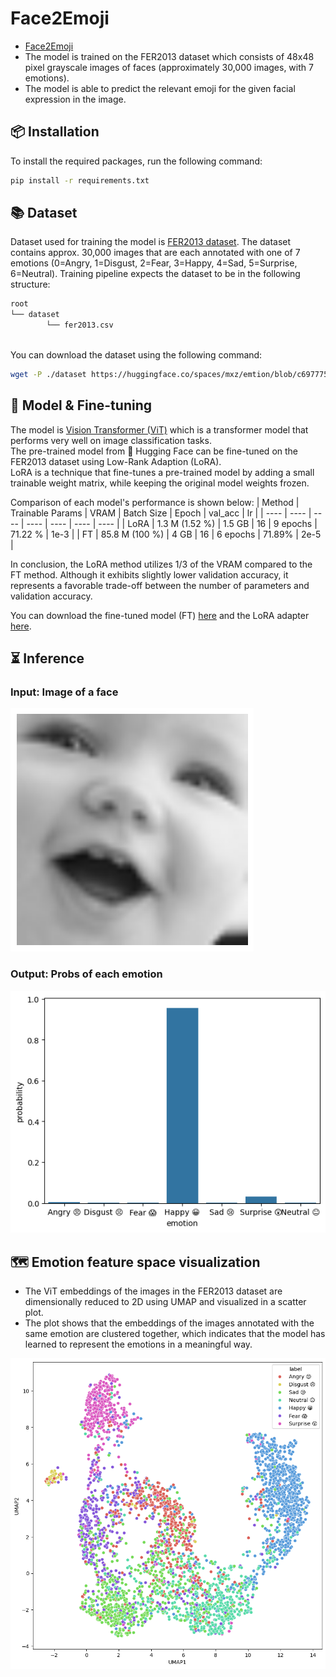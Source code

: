 # Face2Emoji

- [Face2Emoji](https://face2emoji.streamlit.app/)
- The model is trained on the FER2013 dataset which consists of 48x48 pixel grayscale images of faces (approximately 30,000 images, with 7 emotions).
- The model is able to predict the relevant emoji for the given facial expression in the image.

## 📦 Installation
To install the required packages, run the following command:
```bash
pip install -r requirements.txt
```

## 📚 Dataset
Dataset used for training the model is [FER2013 dataset](https://huggingface.co/spaces/mxz/emtion/blob/c697775e0adc35a9cec32bd4d3484b5f5a263748/fer2013.csv). The dataset contains approx. 30,000 images that are each annotated with one of 7 emotions (0=Angry, 1=Disgust, 2=Fear, 3=Happy, 4=Sad, 5=Surprise, 6=Neutral).
Training pipeline expects the dataset to be in the following structure:
```bash
root
└── dataset
        └── fer2013.csv
        
```
You can download the dataset using the following command:
```bash
wget -P ./dataset https://huggingface.co/spaces/mxz/emtion/blob/c697775e0adc35a9cec32bd4d3484b5f5a263748/fer2013.csv
```

## 🤖 Model & Fine-tuning
The model is [Vision Transformer (ViT)](https://huggingface.co/google/vit-base-patch16-224-in21k) which is a transformer model that performs very well on image classification tasks.  
The pre-trained model from 🤗 Hugging Face can be fine-tuned on the FER2013 dataset using Low-Rank Adaption (LoRA).  
LoRA is a technique that fine-tunes a pre-trained model by adding a small trainable weight matrix, while keeping the original model weights frozen.

Comparison of each model's performance is shown below:
| Method | Trainable Params | VRAM | Batch Size | Epoch | val_acc | lr | 
| ---- | ---- | ---- | ---- | ---- | ---- | ---- | 
| LoRA | 1.3 M (1.52 %) | 1.5 GB | 16 | 9 epochs | 71.22 % | 1e-3 | 
| FT | 85.8 M (100 %) | 4 GB | 16 | 6 epochs | 71.89% | 2e-5 |

In conclusion, the LoRA method utilizes 1/3 of the VRAM compared to the FT method. Although it exhibits slightly lower validation accuracy, it represents a favorable trade-off between the number of parameters and validation accuracy.

You can download the fine-tuned model (FT) [here](https://huggingface.co/yosshstd/vit-fer2013) and the LoRA adapter [here](https://huggingface.co/yosshstd/vit-lora-fer2013).


## ⏳️ Inference

### Input: Image of a face

![smile](image/smile.png)

### Output: Probs of each emotion

![probs](image/probs.png)


## 🗺️ Emotion feature space visualization

- The ViT embeddings of the images in the FER2013 dataset are dimensionally reduced to 2D using UMAP and visualized in a scatter plot. 
- The plot shows that the embeddings of the images annotated with the same emotion are clustered together, which indicates that the model has learned to represent the emotions in a meaningful way.

![umap](image/emotion_feature_space.png)